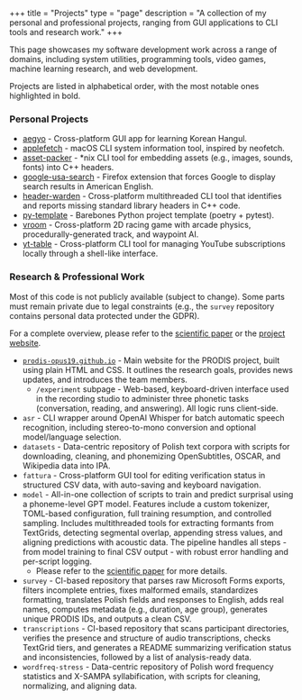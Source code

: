 +++
title = "Projects"
type = "page"
description = "A collection of my personal and professional projects, ranging from GUI applications to CLI tools and research work."
+++

This page showcases my software development work across a range of domains, including system utilities, programming tools, video games, machine learning research, and web development.

Projects are listed in alphabetical order, with the most notable ones highlighted in bold.


### Personal Projects

- [aegyo](https://github.com/ryouze/aegyo) - Cross-platform GUI app for learning Korean Hangul.
- [applefetch](https://github.com/ryouze/applefetch) - macOS CLI system information tool, inspired by neofetch.
- [asset-packer](https://github.com/ryouze/asset-packer) - *nix CLI tool for embedding assets (e.g., images, sounds, fonts) into C++ headers.
- [google-usa-search](https://github.com/ryouze/google-usa-search) - Firefox extension that forces Google to display search results in American English.
- [header-warden](https://github.com/ryouze/header-warden) - Cross-platform multithreaded CLI tool that identifies and reports missing standard library headers in C++ code.
- [py-template](https://github.com/ryouze/py-template) - Barebones Python project template (poetry + pytest).
- [vroom](https://github.com/ryouze/vroom) - Cross-platform 2D racing game with arcade physics, procedurally-generated track, and waypoint AI.
- [yt-table](https://github.com/ryouze/yt-table) - Cross-platform CLI tool for managing YouTube subscriptions locally through a shell-like interface.


### Research & Professional Work

Most of this code is not publicly available (subject to change). Some parts must remain private due to legal constraints (e.g., the `survey` repository contains personal data protected under the GDPR).

For a complete overview, please refer to the [scientific paper](https://arxiv.org/abs/2404.10112) or the [project website](https://prodis-opus19.github.io/).

- [`prodis-opus19.github.io`](https://prodis-opus19.github.io/) - Main website for the PRODIS project, built using plain HTML and CSS. It outlines the research goals, provides news updates, and introduces the team members.
  - `/experiment` subpage - Web-based, keyboard-driven interface used in the recording studio to administer three phonetic tasks (conversation, reading, and answering). All logic runs client-side.
- `asr` - CLI wrapper around OpenAI Whisper for batch automatic speech recognition, including stereo-to-mono conversion and optional model/language selection.
- `datasets` - Data-centric repository of Polish text corpora with scripts for downloading, cleaning, and phonemizing OpenSubtitles, OSCAR, and Wikipedia data into IPA.
- `fattura` - Cross-platform GUI tool for editing verification status in structured CSV data, with auto-saving and keyboard navigation.
- `model` - All-in-one collection of scripts to train and predict surprisal using a phoneme-level GPT model. Features include a custom tokenizer, TOML-based configuration, full training resumption, and controlled sampling. Includes multithreaded tools for extracting formants from TextGrids, detecting segmental overlap, appending stress values, and aligning predictions with acoustic data. The pipeline handles all steps - from model training to final CSV output - with robust error handling and per-script logging.
  - Please refer to the [scientific paper](https://arxiv.org/abs/2404.10112) for more details.
- `survey` - CI-based repository that parses raw Microsoft Forms exports, filters incomplete entries, fixes malformed emails, standardizes formatting, translates Polish fields and responses to English, adds real names, computes metadata (e.g., duration, age group), generates unique PRODIS IDs, and outputs a clean CSV.
- `transcriptions` - CI-based repository that scans participant directories, verifies the presence and structure of audio transcriptions, checks TextGrid tiers, and generates a README summarizing verification status and inconsistencies, followed by a list of analysis-ready data.
- `wordfreq-stress` - Data-centric repository of Polish word frequency statistics and X-SAMPA syllabification, with scripts for cleaning, normalizing, and aligning data.
